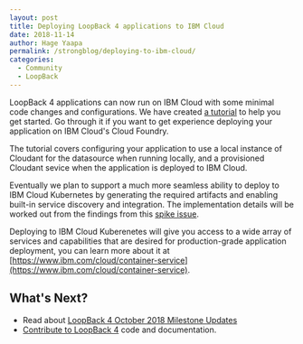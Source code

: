 ```yaml
---
layout: post
title: Deploying LoopBack 4 applications to IBM Cloud
date: 2018-11-14
author: Hage Yaapa
permalink: /strongblog/deploying-to-ibm-cloud/
categories:
  - Community
  - LoopBack
---
```


LoopBack 4 applications can now run on IBM Cloud with some minimal code changes and configurations. We have created [a tutorial](https://loopback.io/doc/en/lb4/Deploying-to-IBM-Cloud.html) to help you get started. Go through it if you want to get experience deploying your application on IBM Cloud's Cloud Foundry.

<!--more-->

The tutorial covers configuring your application to use a local instance of Cloudant for the datasource when running locally, and a provisioned Cloudant sevice when the application is deployed to IBM Cloud.

Eventually we plan to support a much more seamless ability to deploy to IBM Cloud Kubernetes by generating the required artifacts and enabling built-in service discovery and integration. The implementation details will be worked out from the findings from this [spike issue](https://github.com/strongloop/loopback-next/issues/1606).

Deploying to IBM Cloud Kuberenetes will give you access to a wide array of services and capabilities that are desired for production-grade application deployment, you can learn more about it at [https://www.ibm.com/cloud/container-service](https://www.ibm.com/cloud/container-service).

## What's Next?

- Read about [LoopBack 4 October 2018 Milestone Updates](https://strongloop.com/strongblog/loopback-4-october-2018-milestone/)
- [Contribute to LoopBack 4](https://github.com/strongloop/loopback-next/blob/master/docs/CONTRIBUTING.md)
  code and documentation.
